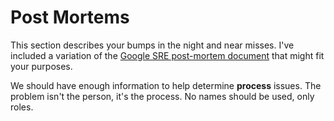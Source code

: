 # Post Mortems
This section describes your bumps in the night and near misses.
I've included a variation of the [Google SRE post-mortem document](https://sre.google/sre-book/example-postmortem/) that might fit your purposes.

We should have enough information to help determine **process** issues. The problem isn't the person,
it's the process. No names should be used, only roles.


